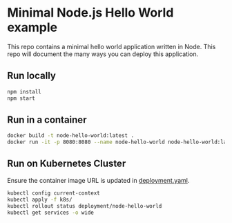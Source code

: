 # Minimal Node.js Hello World example

This repo contains a minimal hello world application written in Node. This repo will document the many ways you can deploy this application.

## Run locally

```bash
npm install
npm start
```

## Run in a container

```bash
docker build -t node-hello-world:latest .
docker run -it -p 8080:8080 --name node-hello-world node-hello-world:latest
```

## Run on Kubernetes Cluster

Ensure the container image URL is updated in [deployment.yaml](config/deployment.yaml).

```bash
kubectl config current-context
kubectl apply -f k8s/
kubectl rollout status deployment/node-hello-world
kubectl get services -o wide
```
